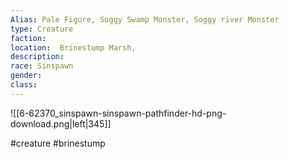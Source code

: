 ```yaml
---
Alias: Pale Figure, Soggy Swamp Monster, Soggy river Monster
type: Creature
faction: 
location:  Brinestump Marsh,
description:  
race: Sinspawn
gender: 
class: 
---
```


![[6-62370_sinspawn-sinspawn-pathfinder-hd-png-download.png|left|345]]

 #creature #brinestump



